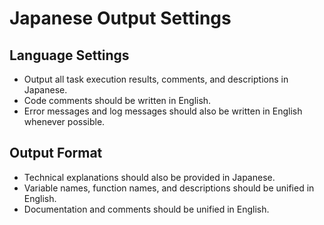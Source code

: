 # Japanese Output Settings

## Language Settings

- Output all task execution results, comments, and descriptions in Japanese.
- Code comments should be written in English.
- Error messages and log messages should also be written in English whenever possible.

## Output Format
- Technical explanations should also be provided in Japanese.
- Variable names, function names, and descriptions should be unified in English.
- Documentation and comments should be unified in English.
